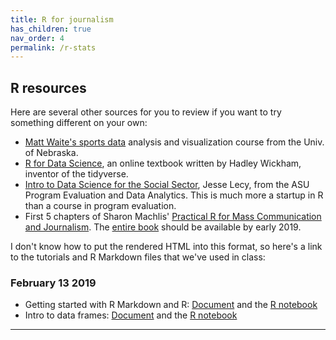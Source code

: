 ```yaml
---
title: R for journalism
has_children: true
nav_order: 4
permalink: /r-stats
---
```


## R resources

Here are several other sources for you to review if you want to try something different on your own:

* [Matt Waite's sports data](http://mattwaite.github.io/sports/index.html) analysis and visualization course from the Univ. of Nebraska.
* [R for Data Science](http://r4ds.had.co.nz/), an online textbook written by Hadley Wickham, inventor of the tidyverse.
* [Intro to Data Science for the Social Sector](https://ds4ps.github.io/Data-Science-Class/TEXTBOOK/docs/introduction-to-r.html), Jesse Lecy, from the ASU Program Evaluation and Data Analytics. This is much more a startup in R than a course in program evaluation.
* First 5 chapters of Sharon Machlis' [Practical R for Mass Communication and Journalism](http://www.machlis.com/R4Journalists/index.html). The [entire book](https://www.amazon.com/Practical-Mass-Communication-Journalism-Chapman/dp/1138726915) should be available by early 2019.


I don't know how to put the rendered HTML into this format, so here's a link to the tutorials and R Markdown files that we've used in class:

### February 13 2019

* Getting started with R Markdown and R: [Document](r-notebooks.html)  and the  [R notebook](rmd-files/01-1-notebooks.Rmd)
* Intro to data frames:  [Document](r-data-frames.html) and the [R notebook](rmd-files/01-2-dataframes.Rmd)

___
